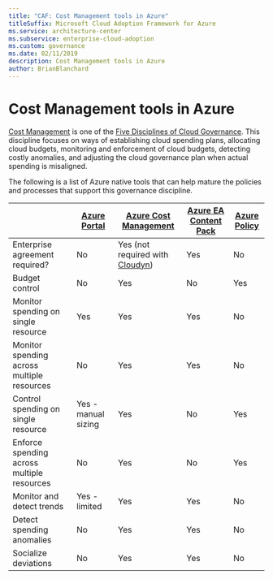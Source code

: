 ```yaml
---
title: "CAF: Cost Management tools in Azure"
titleSuffix: Microsoft Cloud Adoption Framework for Azure
ms.service: architecture-center
ms.subservice: enterprise-cloud-adoption
ms.custom: governance
ms.date: 02/11/2019
description: Cost Management tools in Azure
author: BrianBlanchard
---
```


<!-- markdownlint-disable MD026 -->

# Cost Management tools in Azure

[Cost Management](overview.md) is one of the [Five Disciplines of Cloud Governance](../governance-disciplines.md). This discipline focuses on ways of establishing cloud spending plans, allocating cloud budgets, monitoring and enforcement of cloud budgets, detecting costly anomalies, and adjusting the cloud governance plan when actual spending is misaligned.

The following is a list of Azure native tools that can help mature the policies and processes that support this governance discipline.

|  | [Azure Portal](https://azure.microsoft.com/features/azure-portal/)  | [Azure Cost Management](/azure/cost-management/overview-cost-mgt)  | [Azure EA Content Pack](/power-bi/service-connect-to-azure-enterprise)  | [Azure Policy](/azure/governance/policy/overview) |
|---------|---------|---------|---------|---------|
|Enterprise agreement required?     | No         | Yes (not required with [Cloudyn](/azure/cost-management/overview))         | Yes         | No         |
|Budget control     | No         | Yes         | No         | Yes         |
|Monitor spending on single resource    | Yes         | Yes         | Yes         | No         |
|Monitor spending across multiple resources    | No         | Yes        | Yes         | No         |
|Control spending on single resource     | Yes - manual sizing         | Yes         | No         | Yes         |
|Enforce spending across multiple resources    | No         | Yes         | No         | Yes         |
|Monitor and detect trends     | Yes - limited         | Yes        | Yes         | No         |
|Detect spending anomalies     | No         | Yes        | Yes         | No        |
|Socialize deviations     | No        | Yes        | Yes        | No        |

<!-- markdownlint-enable MD026 -->

